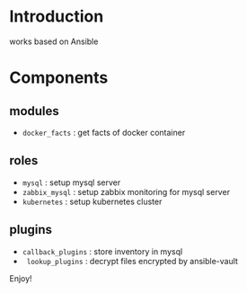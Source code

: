 # Introduction

works based on Ansible


# Components

## modules

* `docker_facts` : get facts of docker container

## roles

* `mysql` : setup mysql server
* `zabbix_mysql` : setup zabbix monitoring for mysql server
* `kubernetes` : setup kubernetes cluster

## plugins

* `callback_plugins` : store inventory in mysql
* ` lookup_plugins` : decrypt files encrypted by ansible-vault

Enjoy!
